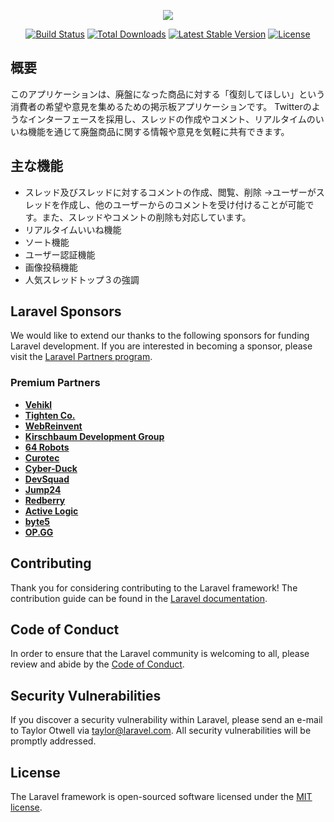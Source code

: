 <p align="center">
  <a href="https://skillicons.dev">
    <img src="https://skillicons.dev/icons?i=git,php,laravel,js,mysql," />
  </a>
</p>
<p align="center">
<a href="https://github.com/laravel/framework/actions"><img src="https://github.com/laravel/framework/workflows/tests/badge.svg" alt="Build Status"></a>
<a href="https://packagist.org/packages/laravel/framework"><img src="https://img.shields.io/packagist/dt/laravel/framework" alt="Total Downloads"></a>
<a href="https://packagist.org/packages/laravel/framework"><img src="https://img.shields.io/packagist/v/laravel/framework" alt="Latest Stable Version"></a>
<a href="https://packagist.org/packages/laravel/framework"><img src="https://img.shields.io/packagist/l/laravel/framework" alt="License"></a>
</p>

## 概要

このアプリケーションは、廃盤になった商品に対する「復刻してほしい」という消費者の希望や意見を集めるための掲示板アプリケーションです。
Twitterのようなインターフェースを採用し、スレッドの作成やコメント、リアルタイムのいいね機能を通じて廃盤商品に関する情報や意見を気軽に共有できます。


## 主な機能

- スレッド及びスレッドに対するコメントの作成、閲覧、削除
→ユーザーがスレッドを作成し、他のユーザーからのコメントを受け付けることが可能です。また、スレッドやコメントの削除も対応しています。
- リアルタイムいいね機能
- ソート機能
- ユーザー認証機能
- 画像投稿機能
- 人気スレッドトップ３の強調

## Laravel Sponsors

We would like to extend our thanks to the following sponsors for funding Laravel development. If you are interested in becoming a sponsor, please visit the [Laravel Partners program](https://partners.laravel.com).

### Premium Partners

- **[Vehikl](https://vehikl.com/)**
- **[Tighten Co.](https://tighten.co)**
- **[WebReinvent](https://webreinvent.com/)**
- **[Kirschbaum Development Group](https://kirschbaumdevelopment.com)**
- **[64 Robots](https://64robots.com)**
- **[Curotec](https://www.curotec.com/services/technologies/laravel/)**
- **[Cyber-Duck](https://cyber-duck.co.uk)**
- **[DevSquad](https://devsquad.com/hire-laravel-developers)**
- **[Jump24](https://jump24.co.uk)**
- **[Redberry](https://redberry.international/laravel/)**
- **[Active Logic](https://activelogic.com)**
- **[byte5](https://byte5.de)**
- **[OP.GG](https://op.gg)**

## Contributing

Thank you for considering contributing to the Laravel framework! The contribution guide can be found in the [Laravel documentation](https://laravel.com/docs/contributions).

## Code of Conduct

In order to ensure that the Laravel community is welcoming to all, please review and abide by the [Code of Conduct](https://laravel.com/docs/contributions#code-of-conduct).

## Security Vulnerabilities

If you discover a security vulnerability within Laravel, please send an e-mail to Taylor Otwell via [taylor@laravel.com](mailto:taylor@laravel.com). All security vulnerabilities will be promptly addressed.

## License

The Laravel framework is open-sourced software licensed under the [MIT license](https://opensource.org/licenses/MIT).
